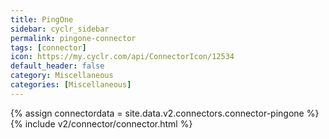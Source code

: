 ```yaml
---
title: PingOne
sidebar: cyclr_sidebar
permalink: pingone-connector
tags: [connector]
icon: https://my.cyclr.com/api/ConnectorIcon/12534
default_header: false
category: Miscellaneous
categories: [Miscellaneous]
---
```

{% assign connectordata = site.data.v2.connectors.connector-pingone %}
{% include v2/connector/connector.html %}	